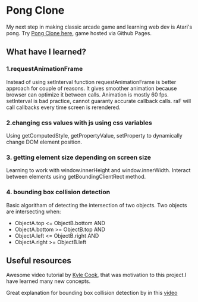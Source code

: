 # Pong Clone

My next step in making classic arcade game and learning web dev is Atari's pong.
Try [Pong Clone here](https://mojotron.github.io/pong-clone/), game hosted via Github Pages.

## What have I learned?

### 1.requestAnimationFrame

Instead of using setInterval function requestAnimationFrame is better approach for couple of reasons. It gives smoother animation because browser can optimize it between calls. Animation is mostly 60 fps. setInterval is bad practice, cannot guaranty accurate callback calls. raF will call callbacks every time screen is rerendered.

### 2.changing css values with js using css variables

Using getComputedStyle, getPropertyValue, setProperty to dynamically change DOM element position.

### 3. getting element size depending on screen size

Learning to work with window.innerHeight and window.innerWidth. Interact between elements using getBoundingClientRect method.

### 4. bounding box collision detection

Basic algoritham of detecting the intersection of two objects. Two objects are intersecting when:

- ObjectA.top <= ObjectB.bottom AND
- ObjectA.bottom >= ObjectB.top AND
- ObjectA.left <= ObjectB.right AND
- ObjectA.right >= ObjectB.left

## Useful resources

Awesome video tutorial by [Kyle Cook](https://github.com/WebDevSimplified), that was motivation to this project.I have learned many new concepts.

Great explanation for bounding box collision detection by in this [video](https://www.youtube.com/watch?v=SoSHVoIZYbY)
